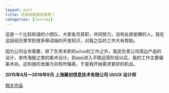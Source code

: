 ```yaml
---
layout: post
title: 玩游戏能提高智商？
categories: [Journey]
---
```


这是一个比较和谐的小团队，大家各司其职，共同努力，没有扯皮偷懒的人。我在这段经历里学到很多移动端的开发知识，对我之后的工作大有帮助。

因为公司业务需要，除了负责本职的ui/ux的工作之外，我还负责公司周边产品的设计，宣传海报之类的美术设计。到app进入平稳运营阶段以后，我的工作主要偏美术向，这和我的发展方向有所偏离，于是我开始需求更好的机会。

**2015年4月～2016年9月  上海冀创信息技术有限公司  UI/UX 设计师**



[相关作品](https://8ku.github.io/journey/2015/08/10/UIDesign_33iq)